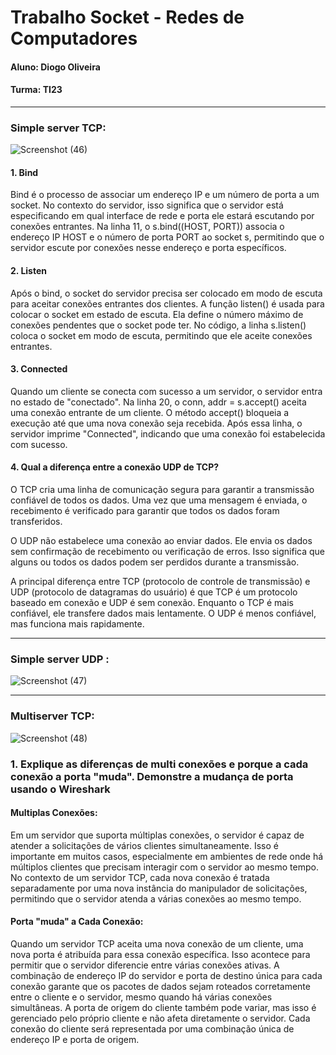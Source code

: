 # Trabalho Socket - Redes de Computadores


#### Aluno: Diogo Oliveira
#### Turma: TI23

***

### Simple server TCP:



![Screenshot (46)](https://github.com/felipengeletrica/Fundatec-2024-Aula-Socket/assets/112041509/e743c957-e7b7-432a-9006-9fb2f0d95878)



#### 1. Bind
Bind é o processo de associar um endereço IP e um número de porta a um socket. No contexto do servidor, isso significa que o servidor está especificando em qual interface de rede e porta ele estará escutando por conexões entrantes.
Na linha 11, o s.bind((HOST, PORT)) associa o endereço IP HOST e o número de porta PORT ao socket s, permitindo que o servidor escute por conexões nesse endereço e porta específicos.

#### 2. Listen
Após o bind, o socket do servidor precisa ser colocado em modo de escuta para aceitar conexões entrantes dos clientes.
A função listen() é usada para colocar o socket em estado de escuta. Ela define o número máximo de conexões pendentes que o socket pode ter.
No código, a linha s.listen() coloca o socket em modo de escuta, permitindo que ele aceite conexões entrantes.

#### 3. Connected

Quando um cliente se conecta com sucesso a um servidor, o servidor entra no estado de "conectado".
Na linha 20, o conn, addr = s.accept() aceita uma conexão entrante de um cliente. O método accept() bloqueia a execução até que uma nova conexão seja recebida.
Após essa linha, o servidor imprime "Connected", indicando que uma conexão foi estabelecida com sucesso.

#### 4. Qual a diferença entre a conexão UDP de TCP?

O TCP cria uma linha de comunicação segura para garantir a transmissão confiável de todos os dados. Uma vez que uma mensagem é enviada, o recebimento é verificado para garantir que todos os dados foram transferidos.

O UDP não estabelece uma conexão ao enviar dados. Ele envia os dados sem confirmação de recebimento ou verificação de erros. Isso significa que alguns ou todos os dados podem ser perdidos durante a transmissão.

A principal diferença entre TCP (protocolo de controle de transmissão) e UDP (protocolo de datagramas do usuário) é que TCP é um protocolo baseado em conexão e UDP é sem conexão. Enquanto o TCP é mais confiável, ele transfere dados mais lentamente. O UDP é menos confiável, mas funciona mais rapidamente.

***

### Simple server UDP :

![Screenshot (47)](https://github.com/felipengeletrica/Fundatec-2024-Aula-Socket/assets/112041509/df872649-cfca-47dc-8d90-e5254d958166)


***

### Multiserver TCP:

![Screenshot (48)](https://github.com/felipengeletrica/Fundatec-2024-Aula-Socket/assets/112041509/61fd9236-bca1-488a-b7a9-899cef02f4d8)

### 1. Explique as diferenças de multi conexões e porque a cada conexão a porta "muda". Demonstre a mudança de porta usando o Wireshark

#### Multiplas Conexões:
Em um servidor que suporta múltiplas conexões, o servidor é capaz de atender a solicitações de vários clientes simultaneamente. Isso é importante em muitos casos, especialmente em ambientes de rede onde há múltiplos clientes que precisam interagir com o servidor ao mesmo tempo.
No contexto de um servidor TCP, cada nova conexão é tratada separadamente por uma nova instância do manipulador de solicitações, permitindo que o servidor atenda a várias conexões ao mesmo tempo.

#### Porta "muda" a Cada Conexão:
Quando um servidor TCP aceita uma nova conexão de um cliente, uma nova porta é atribuída para essa conexão específica. Isso acontece para permitir que o servidor diferencie entre várias conexões ativas.
A combinação de endereço IP do servidor e porta de destino única para cada conexão garante que os pacotes de dados sejam roteados corretamente entre o cliente e o servidor, mesmo quando há várias conexões simultâneas.
A porta de origem do cliente também pode variar, mas isso é gerenciado pelo próprio cliente e não afeta diretamente o servidor. Cada conexão do cliente será representada por uma combinação única de endereço IP e porta de origem.


